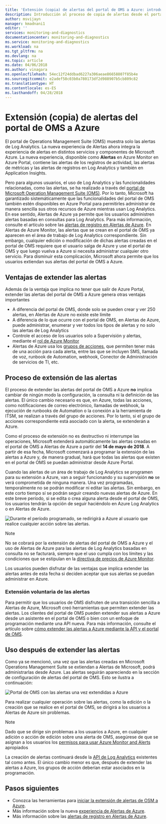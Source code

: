 ```yaml
---
title: 'Extensión (copia) de alertas del portal de OMS a Azure: introducción | Microsoft Docs'
description: Introducción al proceso de copia de alertas desde el portal de OMS a Alertas de Azure y detalles en torno a las inquietudes más frecuentes de los usuarios.
author: msvijayn
manager: kmadnani1
editor: ''
services: monitoring-and-diagnostics
documentationcenter: monitoring-and-diagnostics
ms.service: monitoring-and-diagnostics
ms.workload: na
ms.tgt_pltfrm: na
ms.devlang: na
ms.topic: article
ms.date: 04/06/2018
ms.author: vinagara
ms.openlocfilehash: 54ec12f24ddbad6227a306aeae86658807f85b4e
ms.sourcegitcommit: e2adef58c03b0a780173df2d988907b5cb809c82
ms.translationtype: HT
ms.contentlocale: es-ES
ms.lasthandoff: 04/28/2018
---
```

# <a name="extend-copy-alerts-from-oms-portal-into-azure"></a>Extensión (copia) de alertas del portal de OMS a Azure
El portal de Operations Management Suite (OMS) muestra solo las alertas de Log Analytics.  La nueva experiencia de Alertas ahora integra la experiencia de alertas en distintos servicios y componentes de Microsoft Azure. La nueva experiencia, disponible como **Alertas** en Azure Monitor en Azure Portal, contiene las alertas de los registros de actividad, las alertas de métricas y las alertas de registros en Log Analytics y también en Application Insights. 


Pero para algunos usuarios, el uso de Log Analytics y las funcionalidades relacionadas, como las alertas, se ha realizado a través del [portal de Microsoft Operation Management Suite (OMS)](../operations-management-suite/operations-management-suite-overview.md). Por lo tanto, Microsoft ha garantizado sistemáticamente que las funcionalidades del portal de OMS también estén disponibles en Azure Portal para permitirles administrar de manera sencilla sus otros recursos de Azure mientras usan Log Analytics. En ese sentido, Alertas de Azure ya permite que los usuarios administren alertas basadas en consultas para Log Analytics. Para más información, consulte el artículo sobre las [alertas de registro en Alertas de Azure](monitor-alerts-unified-log.md). En Alertas de Azure Monitor, las alertas que se crean en el portal de OMS ya aparecen en el área de trabajo de Log Analytics correspondiente. Sin embargo, cualquier edición o modificación de dichas alertas creadas en el portal de OMS requiere que el usuario salga de Azure y use el portal de OMS y que luego vuelva a Azure si necesita administrar cualquier otro servicio. Para disminuir esta complicación, Microsoft ahora permite que los usuarios extiendan sus alertas del portal de OMS a Azure.

## <a name="benefits-of-extending-your-alerts"></a>Ventajas de extender las alertas
Además de la ventaja que implica no tener que salir de Azure Portal, extender las alertas del portal de OMS a Azure genera otras ventajas importantes

- A diferencia del portal de OMS, donde solo se pueden crear y ver 250 alertas, en Alertas de Azure no existe este límite
- A diferencia de lo que ocurre con el portal de OMS, en Alertas de Azure, puede administrar, enumerar y ver todos los tipos de alertas y no solo las alertas de Log Analytics
- Controle el acceso de los usuarios solo a Supervisión y alertas, mediante el [rol de Azure Monitor](monitoring-roles-permissions-security.md)
- Alertas de Azure usa los [grupos de acciones](monitoring-action-groups.md), que permiten tener más de una acción para cada alerta, entre las que se incluyen SMS, llamada de voz, runbook de Automation, webhook, Conector de Administración de servicios de TI, etc. 

## <a name="process-of-extending-your-alerts"></a>Proceso de extensión de las alertas
El proceso de extender las alertas del portal de OMS a Azure **no** implica cambiar de ningún modo la configuración, la consulta ni la definición de las alertas. El único cambio necesario es que, en Azure, todas las acciones, como notificaciones de correo electrónico, llamadas de webhook, la ejecución de runbooks de Automation o la conexión a la herramienta de ITSM, se realizan a través del grupo de acciones. Por lo tanto, si el grupo de acciones correspondiente está asociado con la alerta, se extenderán a Azure.

Como el proceso de extensión no es destructivo ni interrumpe las operaciones, Microsoft extenderá automáticamente las alertas creadas en el portal de OMS a Alertas de Azure a partir del **14 de mayo de 2018**. A partir de esa fecha, Microsoft comenzará a programar la extensión de las alertas a Azure y, de manera gradual, hará que todas las alertas que existen en el portal de OMS se puedan administrar desde Azure Portal. 

Cuando las alertas de un área de trabajo de Log Analytics se programen para su extensión a Azure, van a seguir funcionando y su supervisión **no** se verá comprometida de ninguna manera. Una vez programadas, temporalmente no se podrán modificar ni editar las alertas. Sin embargo, en este corto tiempo sí se podrán seguir creando nuevas alertas de Azure. En este breve período, si se edita o crea alguna alerta desde el portal de OMS, los usuarios tendrán la opción de seguir haciéndolo en Azure Log Analytics o en Alertas de Azure.

 ![Durante el período programado, se redirigirá a Azure al usuario que realice cualquier acción sobre las alertas.](./media/monitor-alerts-extend/ScheduledDirection.png)

> [!NOTE]
> No se cobrará por la extensión de alertas del portal de OMS a Azure y el uso de Alertas de Azure para las alertas de Log Analytics basadas en consulta no se facturará, siempre que el uso cumpla con los límites y las condiciones que se estipulan en la [directiva de precios de Azure Monitor](https://azure.microsoft.com/pricing/details/monitor/).  

Los usuarios pueden disfrutar de las ventajas que implica extender las alertas antes de esta fecha si deciden aceptar que sus alertas se puedan administrar en Azure.

### <a name="how-to-voluntarily-extending-your-alerts"></a>Extensión voluntaria de las alertas
Para permitir que los usuarios de OMS disfruten de una transición sencilla a Alertas de Azure, Microsoft creó herramientas que permiten extender las alertas. Los clientes del portal de OMS pueden extender sus alertas a Azure desde un asistente en el portal de OMS o bien con un enfoque de programación mediante una API nueva. Para más información, consulte el artículo sobre [cómo extender las alertas a Azure mediante la API y el portal de OMS](monitoring-alerts-extend-tool.md).


## <a name="usage-after-extending-your-alerts"></a>Uso después de extender las alertas
Como ya se mencionó, una vez que las alertas creadas en Microsoft Operations Management Suite se extiendan a Alertas de Microsoft, podrá administrarlas desde Azure. Las alertas seguirán apareciendo en la sección de configuración de alertas del portal de OMS. Esto se ilustra a continuación:

 ![Portal de OMS con las alertas una vez extendidas a Azure](./media/monitor-alerts-extend/PostExtendList.png)

Para realizar cualquier operación sobre las alertas, como la edición o la creación que se realice en el portal de OMS, se dirigirá a los usuarios a Alertas de Azure sin problemas. 

> [!NOTE]
> Dado que se dirige sin problemas a los usuarios a Azure, en cualquier adición o acción de edición sobre una alerta de OMS, asegúrese de que se asignan a los usuarios los [permisos para usar Azure Monitor and Alerts](monitoring-roles-permissions-security.md) apropiados

La creación de alertas continuará desde la [API de Log Analytics](../log-analytics/log-analytics-api-alerts.md) existentes tal como antes. El único cambio menor es que, después de extender las alertas a Azure, los grupos de acción deberían estar asociados en la programación.

## <a name="next-steps"></a>Pasos siguientes

* Conozca las herramientas para [iniciar la extensión de alertas de OSM a Azure](monitoring-alerts-extend-tool.md).
* Más información sobre la nueva [experiencia de Alertas de Azure](monitoring-overview-unified-alerts.md).
* Más información sobre las [alertas de registro en Alertas de Azure](monitor-alerts-unified-log.md).
